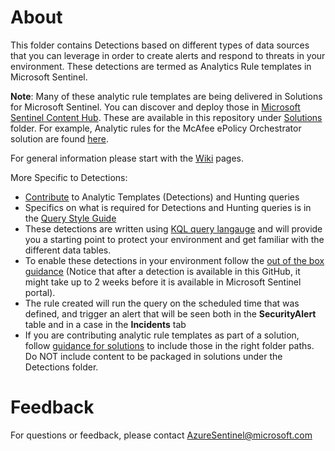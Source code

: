 # About

This folder contains Detections based on different types of data sources that you can leverage in order to create alerts and respond to threats in your environment. These detections are termed as Analytics Rule templates in Microsoft Sentinel.

**Note**: Many of these analytic rule templates are being delivered in Solutions for Microsoft Sentinel. You can discover and deploy those in [Microsoft Sentinel Content Hub](https://docs.microsoft.com/azure/sentinel/sentinel-solutions-deploy). These are available in this repository under [Solutions](https://github.com/Azure/Azure-Sentinel/tree/master/Solutions) folder. For example, Analytic rules for the McAfee ePolicy Orchestrator solution are found [here](https://github.com/Azure/Azure-Sentinel/tree/master/Solutions/McAfee%20ePolicy%20Orchestrator/Analytic%20Rules).

For general information please start with the [Wiki](https://github.com/Azure/Azure-Sentinel/wiki) pages.

More Specific to Detections:
* [Contribute](https://github.com/Azure/Azure-Sentinel/wiki/Contribute-to-Sentinel-GitHub-Community-of-Queries) to Analytic Templates (Detections) and Hunting queries
* Specifics on what is required for Detections and Hunting queries is in the [Query Style Guide](https://github.com/Azure/Azure-Sentinel/wiki/Query-Style-Guide)
* These detections are written using [KQL query langauge](https://docs.microsoft.com/azure/kusto/query/index) and will provide you a starting point to protect your environment and get familiar with the different data tables.
* To enable these detections in your environment follow the [out of the box guidance](https://docs.microsoft.com/azure/sentinel/tutorial-detect-threats-built-in) (Notice that after a detection is available in this GitHub, it might take up to 2 weeks before it is available in Microsoft Sentinel portal).
* The rule created will run the query on the scheduled time that was defined, and trigger an alert that will be seen both in the **SecurityAlert** table and in a case in the **Incidents** tab
* If you are contributing analytic rule templates as part of a solution, follow [guidance for solutions](https://github.com/Azure/Azure-Sentinel/tree/master/Solutions#step-1--create-your-content) to include those in the right folder paths. Do NOT include content to be packaged in solutions under the Detections folder.

# Feedback
For questions or feedback, please contact AzureSentinel@microsoft.com
